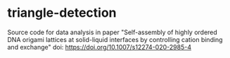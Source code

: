 # triangle-detection
Source code for data analysis in paper "Self-assembly of highly ordered DNA origami lattices at solid-liquid interfaces by controlling cation binding and exchange"
doi: https://doi.org/10.1007/s12274-020-2985-4
